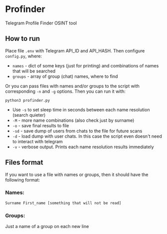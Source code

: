 # Profinder

Telegram Profile Finder OSINT tool

## How to run

Place file `.env` with Telegram API_ID and API_HASH. Then configure `config.py`, where:

* `names` - dict of some keys (just for printing) and combinations of names that will be searched
* `groups` - array of group (chat) names, where to find

Or you can pass files with names and/or groups to the script with corresponding `-n` and `-g` options. Then you can run it with:

`python3 profinder.py`

* Use `-s` to set sleep time in seconds between each name resolution (search quieter)
* `-M` - more name combinations (also check just by surname)
* `-o` - save final results to file
* `-sd` - save dump of users from chats to the file for future scans
* `-d` - load dump with user chats. In this case the script even doesn't need to interact with telegram
* `-v` - verbose output. Prints each name resolution results immediately

## Files format

If you want to use a file with names or groups, then it should have the following format:

### Names:

```
Surname First_name [something that will not be read]
```

### Groups:

Just a name of a group on each new line

